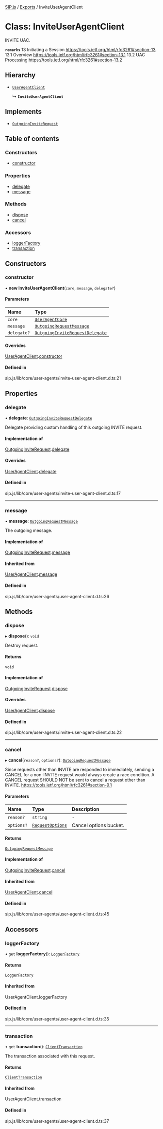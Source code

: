 [SIP.js](../README.md) / [Exports](../modules.md) / InviteUserAgentClient

# Class: InviteUserAgentClient

INVITE UAC.

**`remarks`**
13 Initiating a Session
https://tools.ietf.org/html/rfc3261#section-13
13.1 Overview
https://tools.ietf.org/html/rfc3261#section-13.1
13.2 UAC Processing
https://tools.ietf.org/html/rfc3261#section-13.2

## Hierarchy

- [`UserAgentClient`](UserAgentClient.md)

  ↳ **`InviteUserAgentClient`**

## Implements

- [`OutgoingInviteRequest`](../interfaces/OutgoingInviteRequest.md)

## Table of contents

### Constructors

- [constructor](InviteUserAgentClient.md#constructor)

### Properties

- [delegate](InviteUserAgentClient.md#delegate)
- [message](InviteUserAgentClient.md#message)

### Methods

- [dispose](InviteUserAgentClient.md#dispose)
- [cancel](InviteUserAgentClient.md#cancel)

### Accessors

- [loggerFactory](InviteUserAgentClient.md#loggerfactory)
- [transaction](InviteUserAgentClient.md#transaction)

## Constructors

### constructor

• **new InviteUserAgentClient**(`core`, `message`, `delegate?`)

#### Parameters

| Name | Type |
| :------ | :------ |
| `core` | [`UserAgentCore`](UserAgentCore.md) |
| `message` | [`OutgoingRequestMessage`](OutgoingRequestMessage.md) |
| `delegate?` | [`OutgoingInviteRequestDelegate`](../interfaces/OutgoingInviteRequestDelegate.md) |

#### Overrides

[UserAgentClient](UserAgentClient.md).[constructor](UserAgentClient.md#constructor)

#### Defined in

sip.js/lib/core/user-agents/invite-user-agent-client.d.ts:21

## Properties

### delegate

• **delegate**: [`OutgoingInviteRequestDelegate`](../interfaces/OutgoingInviteRequestDelegate.md)

Delegate providing custom handling of this outgoing INVITE request.

#### Implementation of

[OutgoingInviteRequest](../interfaces/OutgoingInviteRequest.md).[delegate](../interfaces/OutgoingInviteRequest.md#delegate)

#### Overrides

[UserAgentClient](UserAgentClient.md).[delegate](UserAgentClient.md#delegate)

#### Defined in

sip.js/lib/core/user-agents/invite-user-agent-client.d.ts:17

___

### message

• **message**: [`OutgoingRequestMessage`](OutgoingRequestMessage.md)

The outgoing message.

#### Implementation of

[OutgoingInviteRequest](../interfaces/OutgoingInviteRequest.md).[message](../interfaces/OutgoingInviteRequest.md#message)

#### Inherited from

[UserAgentClient](UserAgentClient.md).[message](UserAgentClient.md#message)

#### Defined in

sip.js/lib/core/user-agents/user-agent-client.d.ts:26

## Methods

### dispose

▸ **dispose**(): `void`

Destroy request.

#### Returns

`void`

#### Implementation of

[OutgoingInviteRequest](../interfaces/OutgoingInviteRequest.md).[dispose](../interfaces/OutgoingInviteRequest.md#dispose)

#### Overrides

[UserAgentClient](UserAgentClient.md).[dispose](UserAgentClient.md#dispose)

#### Defined in

sip.js/lib/core/user-agents/invite-user-agent-client.d.ts:22

___

### cancel

▸ **cancel**(`reason?`, `options?`): [`OutgoingRequestMessage`](OutgoingRequestMessage.md)

Since requests other than INVITE are responded to immediately, sending a
CANCEL for a non-INVITE request would always create a race condition.
A CANCEL request SHOULD NOT be sent to cancel a request other than INVITE.
https://tools.ietf.org/html/rfc3261#section-9.1

#### Parameters

| Name | Type | Description |
| :------ | :------ | :------ |
| `reason?` | `string` | - |
| `options?` | [`RequestOptions`](../interfaces/RequestOptions.md) | Cancel options bucket. |

#### Returns

[`OutgoingRequestMessage`](OutgoingRequestMessage.md)

#### Implementation of

[OutgoingInviteRequest](../interfaces/OutgoingInviteRequest.md).[cancel](../interfaces/OutgoingInviteRequest.md#cancel)

#### Inherited from

[UserAgentClient](UserAgentClient.md).[cancel](UserAgentClient.md#cancel)

#### Defined in

sip.js/lib/core/user-agents/user-agent-client.d.ts:45

## Accessors

### loggerFactory

• `get` **loggerFactory**(): [`LoggerFactory`](LoggerFactory.md)

#### Returns

[`LoggerFactory`](LoggerFactory.md)

#### Inherited from

UserAgentClient.loggerFactory

#### Defined in

sip.js/lib/core/user-agents/user-agent-client.d.ts:35

___

### transaction

• `get` **transaction**(): [`ClientTransaction`](ClientTransaction.md)

The transaction associated with this request.

#### Returns

[`ClientTransaction`](ClientTransaction.md)

#### Inherited from

UserAgentClient.transaction

#### Defined in

sip.js/lib/core/user-agents/user-agent-client.d.ts:37
